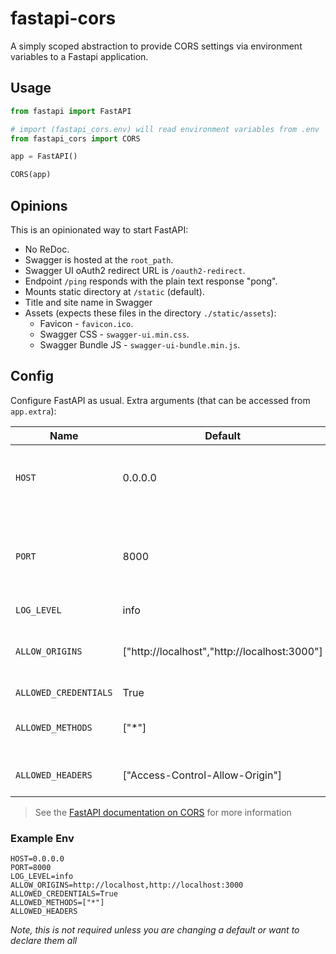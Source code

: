 # fastapi-cors

A simply scoped abstraction to provide CORS settings via environment variables to a Fastapi application.

## Usage

```python
from fastapi import FastAPI

# import (fastapi_cors.env) will read environment variables from .env
from fastapi_cors import CORS 

app = FastAPI()

CORS(app)
```

## Opinions

This is an opinionated way to start FastAPI:

- No ReDoc.
- Swagger is hosted at the `root_path`.
- Swagger UI oAuth2 redirect URL is `/oauth2-redirect`.
- Endpoint `/ping` responds with the plain text response "pong".
- Mounts static directory at `/static` (default).
- Title and site name in Swagger
- Assets (expects these files in the directory `./static/assets`):
  - Favicon - `favicon.ico`.
  - Swagger CSS - `swagger-ui.min.css`.
  - Swagger Bundle JS - `swagger-ui-bundle.min.js`.

## Config

Configure FastAPI as usual. Extra arguments (that can be accessed from `app.extra`):

| Name | Default | Description |
| --- | --- | --- |
| `HOST` | 0.0.0.0 | Displayed in the Swagger title, with `app.title`. |
| `PORT` | 8000 | Where to mount the static directory. Disabled if value is falsy. |
| `LOG_LEVEL` | info | log level. |
| `ALLOW_ORIGINS` | ["http://localhost","http://localhost:3000"] | Client URLs that are allowed to make requests |
| `ALLOWED_CREDENTIALS` | True |  |
| `ALLOWED_METHODS` | ["*"] | List of HTTP methods to allow |
| `ALLOWED_HEADERS` | ["Access-Control-Allow-Origin"] | List of headers to allow |

> See the [FastAPI documentation on CORS](https://fastapi.tiangolo.com/tutorial/cors/?h=cors) for more information

### Example Env

```env
HOST=0.0.0.0
PORT=8000
LOG_LEVEL=info
ALLOW_ORIGINS=http://localhost,http://localhost:3000
ALLOWED_CREDENTIALS=True
ALLOWED_METHODS=["*"]
ALLOWED_HEADERS

```

*Note, this is not required unless you are changing a default or want to declare them all*